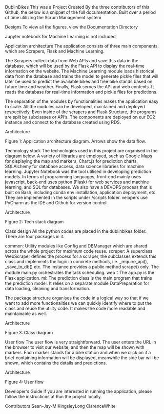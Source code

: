 DublinBikes
This was a Project Created By the three contributors of this Github, the below is a snippet of the full documentation. Built over a period of time utilizing the Scrum Management system

Designs
To view all the figures, view the Documentation Directory

Jupyter notebook for Machine Learning is not included

Application architecture
The application consists of three main components, which are Scrapers, Flask and Machine Learning.

The Scrapers collect data from Web APIs and save this data in the database, which will be used by the Flask API to display the real-time information on the website. The Machine Learning module loads historical data from the database and trains the model to generate pickle files that will later be used to predict the available bikes and free bike stands based on future time and weather. Finally, Flask serves the API and web contents. It reads the database for real-time information and pickle files for predictions.

The separation of the modules by functionalities makes the application easy to scale. All the modules can be developed, maintained and deployed respectively. Even inside of the scrapers and Flask Structure, the programs are split by subclasses or API’s. The components are deployed on our EC2 instance and connect to the database created using RDS.

Architecture

Figure 1: Application architecture diagram. Arrows show the data flow.

Technology stack
The technologies used in this project are organised in the diagram below. A variety of libraries are employed, such as Google Maps for displaying the map and markers, Chart.js for prediction charts, SQLAlchemy for database access, data science libraries for machine learning. Jupyter Notebook was the tool utilised in developing prediction models. In terms of programming languages, front-end mainly uses javascript, back-end uses python (Flask) for web services and machine learning, and SQL for databases. We also have a DEVOPS process that is built on Bash, including conda env installation, application deployment, etc. They are implemented in the scripts under /scripts folder. velopers use PyCharm as the IDE and Github for version control.

Architecture

Figure 2: Tech stack diagram

Class design
All the python codes are placed in the dublinbikes folder. There are four packages in it.

common: Utility modules like Config and DBManager which are shared across the whole project for maximum code reuse. scraper: A superclass WebScraper defines the process for a scraper, the subclasses extends this class and implements the logic in concrete methods, i.e. _require_api(), _save_to_db() etc. The instance provides a public method scrape() only. The module main.py orchestrates the task scheduling. web：The app.py is the Flask application. ml: The prediction class is the main program that trains the prediction model. It relies on a separate module DataPreparation for data loading, cleaning and transformation.

The package structure organises the code in a logical way so that if we want to add more functionalities we can quickly identify where to put the class and reuse the utility code. It makes the code more readable and maintainable as well.

Architecture

Figure 3: Class diagram

User flow
The user flow is very straightforward. The user enters the URL in the browser to visit our website, and then the map will be shown with markers. Each marker stands for a bike station and when we click on it a brief containing information will be displayed, meanwhile the side bar will be shown, which contains the details and predictions.

Architecture

Figure 4: User flow

Developer's Guide
If you are interested in running the application, please follow the instructions at Run the project locally.

Contributors
Sean-Jay-M
KingsleyLong
ClarenceWhite
